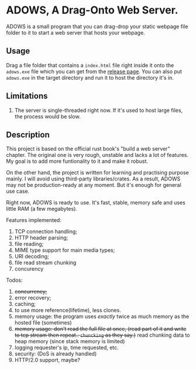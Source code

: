 # ADOWS, A Drag-Onto Web Server.


ADOWS is a small program that you can drag-drop your static webpage file folder to it to start a web server that hosts your webpage.

## Usage

Drag a file folder that contains a `index.html` file right inside it onto the `adows.exe` file which you can get from the [release page](https://github.com/Insopitus/ADOWS/releases).
You can also put `adows.exe` in the target directory and run it to host the directory it's in.

## Limitations

1. The server is single-threaded right now. If it's used to host large files, the process would be slow.

## Description

This project is based on the official rust book's "build a web server" chapter. The original one is very rough, unstable and lacks a lot of features. My goal is to add more funtionality to it and make it robust. 

On the other hand, the project is written for learning and practising purpose mainly. I will avoid using third-party libraries/crates. As a result, ADOWS may not be production-ready at any moment. But it's enough for general use case.

Right now, ADOWS is ready to use. It's fast, stable, memory safe and uses little RAM (a few megabytes).

Features implemented:
1. TCP connection handling;
2. HTTP header parsing;
3. file reading;
4. MIME type support for main media types;
5. URI decoding;
6. file read stream chunking
7. concurency

Todos:
1. ~~concurrency;~~
2. error recovery;
3. caching;
5. to use more reference(lifetime), less clones.
6. memory usage: the program uses *exactly* twice as much memory as the hosted file (sometimes)
7. ~~memory usage: don't read the full file at once, (read part of it and write to tcp stream then repeat.. `chuncking` as they say.)~~ read chunking data to heap memory (since stack memory is limited)
8. logging requester's ip, time requested, etc.
9. security: (DoS is already handled)
10. HTTP/2.0 support, maybe?
